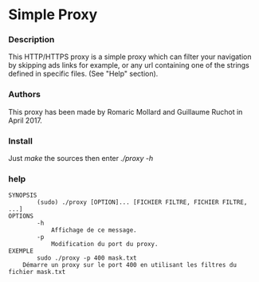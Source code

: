 # Simple Proxy

### Description

This HTTP/HTTPS proxy is a simple proxy which can filter your navigation by skipping ads links for example, or any url containing one of the strings defined in specific files. (See "Help" section).

### Authors

This proxy has been made by Romaric Mollard and Guillaume Ruchot in April 2017.

### Install

Just *make* the sources then enter *./proxy -h*

### help
```
SYNOPSIS
		(sudo) ./proxy [OPTION]... [FICHIER FILTRE, FICHIER FILTRE, ...]
OPTIONS
		-h
			Affichage de ce message.
		-p
			Modification du port du proxy.
EXEMPLE
		sudo ./proxy -p 400 mask.txt
    Démarre un proxy sur le port 400 en utilisant les filtres du fichier mask.txt
```
